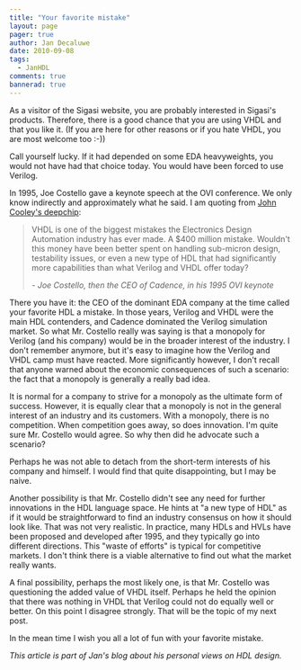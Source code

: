 ```yaml
---
title: "Your favorite mistake"
layout: page 
pager: true
author: Jan Decaluwe
date: 2010-09-08
tags: 
  - JanHDL
comments: true
bannerad: true
---
```


As a visitor of the Sigasi website, you are probably interested in Sigasi's products. Therefore, there is a good chance that you are using VHDL and that you like it. (If you are here for other reasons or if you hate VHDL, you are most welcome too :-))

Call yourself lucky. If it had depended on some EDA heavyweights, you would not have had that choice today. You would have been forced to use Verilog.

In 1995, Joe Costello gave a keynote speech at the OVI conference. We only know indirectly and approximately what he said. I am quoting from <a href="http://www.deepchip.com/items/snug00-07.html">John Cooley's deepchip</a>:

> VHDL is one of the biggest mistakes the Electronics Design Automation
industry has ever made. A $400 million mistake. Wouldn't this money
have been better spent on handling sub-micron design, testability
issues, or even a new type of HDL that had significantly more
capabilities than what Verilog and VHDL offer today?
>
> *- Joe Costello, then the CEO of Cadence, in his 1995 OVI keynote*

There you have it: the CEO of the dominant EDA company at the time called your favorite HDL a mistake. In those years, Verilog and VHDL were the main HDL contenders, and Cadence dominated the Verilog simulation market. So what Mr. Costello really was saying is that a monopoly for Verilog (and his company) would be in the broader interest of the industry. I don't remember anymore, but it's easy to imagine how the Verilog and VHDL camp must have reacted. More significantly however, I don't recall that anyone warned about the economic consequences of such a scenario: the fact that a monopoly is generally a really bad idea.

It is normal for a company to strive for a monopoly as the ultimate form of success. However, it is equally clear that a monopoly is not in the general interest of an industry and its customers. With a monopoly, there is no competition. When competition goes away, so does innovation. I'm quite sure Mr. Costello would agree. So why then did he advocate such a scenario?

Perhaps he was not able to detach from the short-term interests of his company and himself. I would find that quite disappointing, but I may be naive.

Another possibility is that Mr. Costello didn't see any need for further innovations in the HDL language space. He hints at "a new type of HDL"  as if it would be straightforward to find an industry consensus on how it should look like. That was not very realistic. In practice, many HDLs and HVLs have been proposed and developed after 1995, and they typically go into different directions. This "waste of efforts" is typical for competitive markets. I don't think there is a viable alternative to find out what the market really wants.

A final possibility, perhaps the most likely one, is that Mr. Costello was questioning the added value of VHDL itself. Perhaps he held the opinion that there was nothing in VHDL that Verilog could not do equally well or better. On this point I disagree strongly. That will be the topic of my next post.

In the mean time I wish you all a lot of fun with your favorite mistake.


<em>This article is part of Jan's blog about his personal views on HDL design.</em>
